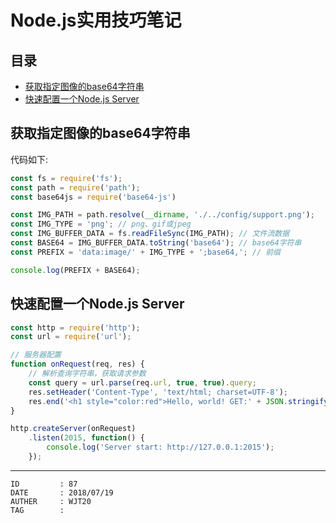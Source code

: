 
# Node.js实用技巧笔记 #

## 目录 ##

- [获取指定图像的base64字符串](#href1)
- [快速配置一个Node.js Server](#href2)

## <a name="href1">获取指定图像的base64字符串</a> ##

代码如下:

```js
const fs = require('fs');
const path = require('path');
const base64js = require('base64-js')

const IMG_PATH = path.resolve(__dirname, './../config/support.png');
const IMG_TYPE = 'png'; // png、gif或jpeg
const IMG_BUFFER_DATA = fs.readFileSync(IMG_PATH); // 文件流数据
const BASE64 = IMG_BUFFER_DATA.toString('base64'); // base64字符串
const PREFIX = 'data:image/' + IMG_TYPE + ';base64,'; // 前缀

console.log(PREFIX + BASE64);
```

## <a name="href2">快速配置一个Node.js Server</a> ##

```js
const http = require('http');
const url = require('url');

// 服务器配置
function onRequest(req, res) {
    // 解析查询字符串，获取请求参数
    const query = url.parse(req.url, true, true).query;
    res.setHeader('Content-Type', 'text/html; charset=UTF-8');
    res.end('<h1 style="color:red">Hello, world! GET:' + JSON.stringify(query) + '</h1>');
}

http.createServer(onRequest)
    .listen(2015, function() {
        console.log('Server start: http://127.0.0.1:2015');
    });
```

---

```
ID         : 87
DATE       : 2018/07/19
AUTHER     : WJT20
TAG        : 
```
